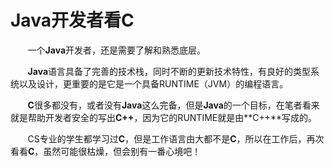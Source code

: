 # Java开发者看C

&nbsp;&nbsp;&nbsp;&nbsp;&nbsp;&nbsp;&nbsp;一个**Java**开发者，还是需要了解和熟悉底层。

&nbsp;&nbsp;&nbsp;&nbsp;&nbsp;&nbsp;&nbsp;**Java**语言具备了完善的技术栈，同时不断的更新技术特性，有良好的类型系统以及设计，更重要的是它是一个具备RUNTIME（JVM）的编程语言。

&nbsp;&nbsp;&nbsp;&nbsp;&nbsp;&nbsp;&nbsp;**C**很多都没有，或者没有**Java**这么完备，但是**Java**的一个目标，在笔者看来就是帮助开发者安全的写出**C++**，因为它的RUNTIME就是由**C++**写成的。

&nbsp;&nbsp;&nbsp;&nbsp;&nbsp;&nbsp;&nbsp;CS专业的学生都学习过**C**，但是工作语言由大都不是**C**，所以在工作后，再次看看**C**，虽然可能很枯燥，但会别有一番心境吧！

